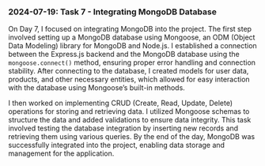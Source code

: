 ### 2024-07-19: Task 7 - Integrating MongoDB Database

On Day 7, I focused on integrating MongoDB into the project. The first step involved setting up a MongoDB database using Mongoose, an ODM (Object Data Modeling) library for MongoDB and Node.js. I established a connection between the Express.js backend and the MongoDB database using the `mongoose.connect()` method, ensuring proper error handling and connection stability. After connecting to the database, I created models for user data, products, and other necessary entities, which allowed for easy interaction with the database using Mongoose’s built-in methods.

I then worked on implementing CRUD (Create, Read, Update, Delete) operations for storing and retrieving data. I utilized Mongoose schemas to structure the data and added validations to ensure data integrity. This task involved testing the database integration by inserting new records and retrieving them using various queries. By the end of the day, MongoDB was successfully integrated into the project, enabling data storage and management for the application.